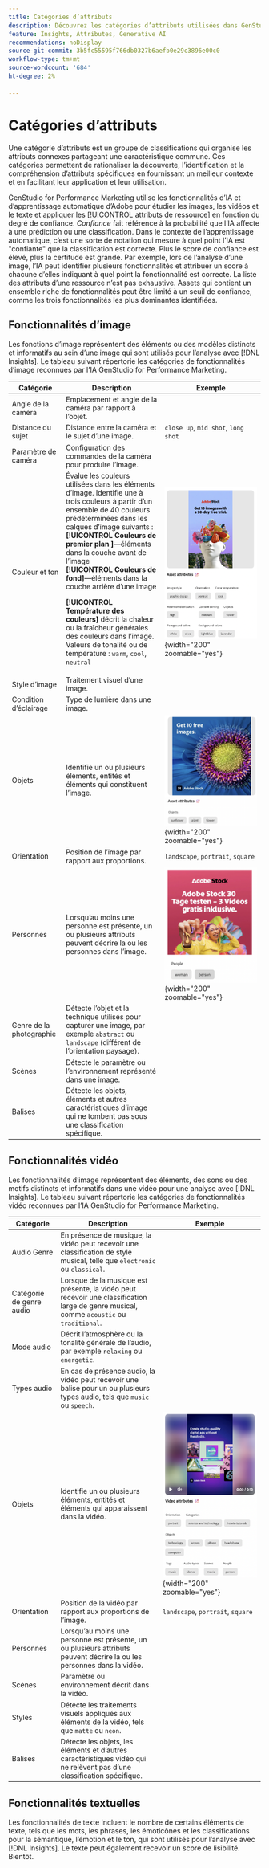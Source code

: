 ```yaml
---
title: Catégories d’attributs
description: Découvrez les catégories d’attributs utilisées dans GenStudio for Performance Marketing.
feature: Insights, Attributes, Generative AI
recommendations: noDisplay
source-git-commit: 3b5fc55595f766db0327b6aefb0e29c3896e00c0
workflow-type: tm+mt
source-wordcount: '684'
ht-degree: 2%

---
```


# Catégories d’attributs

Une catégorie d’attributs est un groupe de classifications qui organise les attributs connexes partageant une caractéristique commune. Ces catégories permettent de rationaliser la découverte, l’identification et la compréhension d’attributs spécifiques en fournissant un meilleur contexte et en facilitant leur application et leur utilisation.

GenStudio for Performance Marketing utilise les fonctionnalités d’IA et d’apprentissage automatique d’Adobe pour étudier les images, les vidéos et le texte et appliquer les [!UICONTROL attributs de ressource] en fonction du degré de confiance. _Confiance_ fait référence à la probabilité que l’IA affecte à une prédiction ou une classification. Dans le contexte de l’apprentissage automatique, c’est une sorte de notation qui mesure à quel point l’IA est &quot;confiante&quot; que la classification est correcte. Plus le score de confiance est élevé, plus la certitude est grande. Par exemple, lors de l’analyse d’une image, l’IA peut identifier plusieurs fonctionnalités et attribuer un score à chacune d’elles indiquant à quel point la fonctionnalité est correcte. La liste des attributs d’une ressource n’est pas exhaustive. Assets qui contient un ensemble riche de fonctionnalités peut être limité à un seuil de confiance, comme les trois fonctionnalités les plus dominantes identifiées.

## Fonctionnalités d’image

Les fonctions d’image représentent des éléments ou des modèles distincts et informatifs au sein d’une image qui sont utilisés pour l’analyse avec [!DNL Insights]. Le tableau suivant répertorie les catégories de fonctionnalités d’image reconnues par l’IA GenStudio for Performance Marketing.

<!-- For the writer: turn off word wrap to work with these tables. Option + Z -->

| Catégorie | Description | Exemple |
| ----------------------- | ----------------------------------------------------------------------------------------------------- | ------------------------------------------------------------------------------------------------------------------------------------------------------------------------------ |
| Angle de la caméra | Emplacement et angle de la caméra par rapport à l’objet. |                                                                                                                                                                                |
| Distance du sujet | Distance entre la caméra et le sujet d’une image. | `close up`, `mid shot`, `long shot` |
| Paramètre de caméra | Configuration des commandes de la caméra pour produire l’image. |                                                                                                                                                                                |
| Couleur et ton | Évalue les couleurs utilisées dans les éléments d’image. Identifie une à trois couleurs à partir d’un ensemble de 40 couleurs prédéterminées dans les calques d’image suivants :<br>**[!UICONTROL Couleurs de premier plan ]**—éléments dans la couche avant de l’image<br>**[!UICONTROL Couleurs de fond]**—éléments dans la couche arrière d’une image<p>**[!UICONTROL Température des couleurs]** décrit la chaleur ou la fraîcheur générales des couleurs dans l’image.<br>Valeurs de tonalité ou de température : `warm`, `cool`, `neutral` | ![couleurs et tons frais](../../assets/category/image-color-temp.png){width="200" zoomable="yes"} |
| Style d’image | Traitement visuel d’une image. |                                                                                                                                                                                |
| Condition d’éclairage | Type de lumière dans une image. |                                                                                                                                                                                |
| Objets | Identifie un ou plusieurs éléments, entités et éléments qui constituent l’image. | ![tournesol, plan, objet de fleur](../../assets/category/image-objects.png){width="200" zoomable="yes"} |
| Orientation | Position de l’image par rapport aux proportions. | `landscape`, `portrait`, `square` |
| Personnes | Lorsqu’au moins une personne est présente, un ou plusieurs attributs peuvent décrire la ou les personnes dans l’image. | ![femme dansant](../../assets/category/image-people.png){width="200" zoomable="yes"} |
| Genre de la photographie | Détecte l’objet et la technique utilisés pour capturer une image, par exemple `abstract` ou `landscape` (différent de l’orientation paysage). |           |
| Scènes | Détecte le paramètre ou l’environnement représenté dans une image. |                                             |
| Balises | Détecte les objets, éléments et autres caractéristiques d’image qui ne tombent pas sous une classification spécifique. |                                      |

<!-- Not yet approved by legal
| Attention distribution  | The level of viewer attention spread across an image.                                                 | `high`, `medium`, `low`                                                                                                                                                                                                    |
| Content density         | The amount of information or detail in an image.                                                      | `high`, `medium`, `low`                                                                                                                                                                                                    |
-->

## Fonctionnalités vidéo

Les fonctionnalités d’image représentent des éléments, des sons ou des motifs distincts et informatifs dans une vidéo pour une analyse avec [!DNL Insights]. Le tableau suivant répertorie les catégories de fonctionnalités vidéo reconnues par l’IA GenStudio for Performance Marketing.

| Catégorie | Description | Exemple |
| ------------------- | ------------------------------------------------------------------------------------------------------------ | --------------------------------------------------------------------------------------- |
| Audio Genre | En présence de musique, la vidéo peut recevoir une classification de style musical, telle que `electronic` ou `classical`. |          |
| Catégorie de genre audio | Lorsque de la musique est présente, la vidéo peut recevoir une classification large de genre musical, comme `acoustic` ou `traditional`. |          |
| Mode audio | Décrit l’atmosphère ou la tonalité générale de l’audio, par exemple `relaxing` ou `energetic`. |          |
| Types audio | En cas de présence audio, la vidéo peut recevoir une balise pour un ou plusieurs types audio, tels que `music` ou `speech`. |          |
| Objets | Identifie un ou plusieurs éléments, entités et éléments qui apparaissent dans la vidéo. | ![ objets dans video](../../assets/category/video-objects.png){width="200" zoomable="yes"} |
| Orientation | Position de la vidéo par rapport aux proportions de l’image. | `landscape`, `portrait`, `square` |
| Personnes | Lorsqu’au moins une personne est présente, un ou plusieurs attributs peuvent décrire la ou les personnes dans la vidéo. |        |
| Scènes | Paramètre ou environnement décrit dans la vidéo. |        |
| Styles | Détecte les traitements visuels appliqués aux éléments de la vidéo, tels que `matte` ou `neon`. |        |
| Balises | Détecte les objets, les éléments et d’autres caractéristiques vidéo qui ne relèvent pas d’une classification spécifique. |        |

## Fonctionnalités textuelles

Les fonctionnalités de texte incluent le nombre de certains éléments de texte, tels que les mots, les phrases, les émoticônes et les classifications pour la sémantique, l’émotion et le ton, qui sont utilisés pour l’analyse avec [!DNL Insights]. Le texte peut également recevoir un score de lisibilité. Bientôt.

<!-- Not yet approved by legal

The following table lists the image feature categories recognized by the GenStudio for Performance Marketing AI.

| Category             | Description | Example |
|----------------------|-------------|--------|
| Emojis Count         |             |        |
| HashTags Count       |             |        |
| Keywords             |             |        |
| Marketing Emotions   |             |        |
| Narratives           | Text that represents an overarching situation, theme, or a story. Narratives can communicate values, purpose, or identity that resonates with consumers on many levels.   |        |
| Persuasion Strategies|             |        |
| Readability          |             |        |
| Tone of voice        | | |
-->
